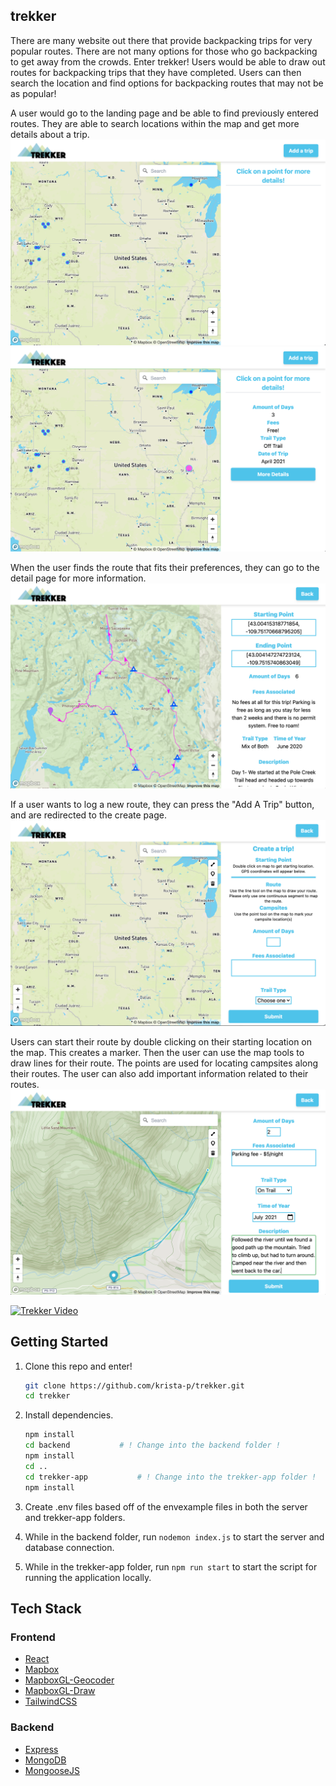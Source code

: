 ## trekker

There are many website out there that provide backpacking trips for very popular routes. There are not many options for those who go backpacking to get away from the crowds.
Enter trekker! Users would be able to draw out routes for backpacking trips that they have completed. Users can then search the location and find options for backpacking routes that may not be as popular!

A user would go to the landing page and be able to find previously entered routes. They are able to search locations within the map and get more details about a trip.
![Landing Page for Trekker](./screenshots/landingpage.png "Trekker Landing Page")
![Landing Page Detail](./screenshots/landingdetail.png "Trekker Landing Page with Details")

When the user finds the route that fits their preferences, they can go to the detail page for more information.
![Route Page](./screenshots/routedetail.png "Route Detail Page")

If a user wants to log a new route, they can press the "Add A Trip" button, and are redirected to the create page.
![Create Page](./screenshots/createroute.png "Trekker Create Trip Page")

Users can start their route by double clicking on their starting location on the map. This creates a marker. Then the user can use the map tools to draw lines for their route. The points are used for locating campsites along their routes. The user can also add important information related to their routes.
![Create Page for Trekker](./screenshots/drawroute.png "Trekker Create Route")

[![Trekker Video](http://img.youtube.com/vi/3yGpr5h5eoc/0.jpg)](http://www.youtube.com/watch?v=3yGpr5h5eoc "Trekker Video")

## Getting Started

1. Clone this repo and enter!

   ```bash
   git clone https://github.com/krista-p/trekker.git
   cd trekker
   ```

2. Install dependencies.

   ```bash
   npm install
   cd backend			# ! Change into the backend folder !
   npm install
   cd ..
   cd trekker-app			# ! Change into the trekker-app folder !
   npm install
   ```

3. Create .env files based off of the envexample files in both the server and trekker-app folders.

4. While in the backend folder, run ````nodemon index.js```` to start the server and database connection.

5. While in the trekker-app folder, run ````npm run start```` to start the script for running the application locally.

## Tech Stack

### Frontend
* [React](https://reactjs.org/)
* [Mapbox](https://docs.mapbox.com/)
* [MapboxGL-Geocoder](https://github.com/mapbox/mapbox-gl-geocoder)
* [MapboxGL-Draw](https://github.com/mapbox/mapbox-gl-draw/)
* [TailwindCSS](https://tailwindcss.com/)

### Backend
* [Express](https://expressjs.com/)
* [MongoDB](https://docs.mongodb.com/)
* [MongooseJS](https://mongoosejs.com/docs/guide.html)